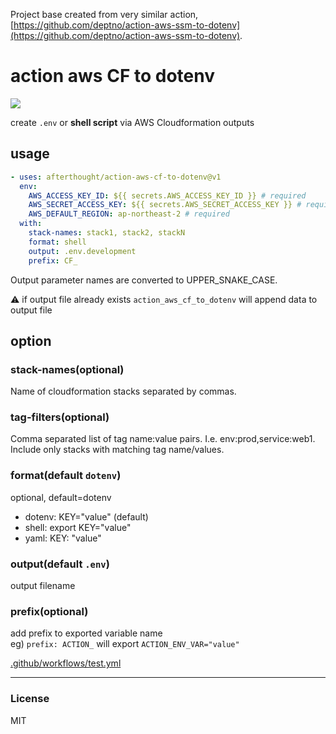 Project base created from very similar action, [https://github.com/deptno/action-aws-ssm-to-dotenv](https://github.com/deptno/action-aws-ssm-to-dotenv).

# action aws CF to dotenv
![](https://github.com/afterthought/action-aws-cf-to-dotenv/workflows/v1/badge.svg)

create `.env` or **shell script** via AWS Cloudformation outputs

## usage

```yaml
- uses: afterthought/action-aws-cf-to-dotenv@v1
  env:
    AWS_ACCESS_KEY_ID: ${{ secrets.AWS_ACCESS_KEY_ID }} # required
    AWS_SECRET_ACCESS_KEY: ${{ secrets.AWS_SECRET_ACCESS_KEY }} # required
    AWS_DEFAULT_REGION: ap-northeast-2 # required
  with:
    stack-names: stack1, stack2, stackN
    format: shell
    output: .env.development
    prefix: CF_
```

Output parameter names are converted to UPPER_SNAKE_CASE.

⚠️ if output file already exists `action_aws_cf_to_dotenv` will append data to output file

## option

### stack-names(optional)
Name of cloudformation stacks separated by commas.

### tag-filters(optional)
Comma separated list of tag name:value pairs. I.e. env:prod,service:web1. Include only stacks with matching tag name/values.

### format(default `dotenv`)
optional, default=dotenv  
  - dotenv: KEY="value" (default)
  - shell: export KEY="value"  
  - yaml: KEY: "value" 
  
### output(default `.env`)
output filename

### prefix(optional)
add prefix to exported variable name  
eg) `prefix: ACTION_` will export `ACTION_ENV_VAR="value"`


[.github/workflows/test.yml](.github/workflows/test.yml)


---
### License
MIT
